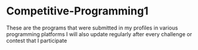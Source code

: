 # Competitive-Programming1
These are the programs that were submitted in my profiles in various programming platforms
I will also update regularly after every challenge or contest that I participate
